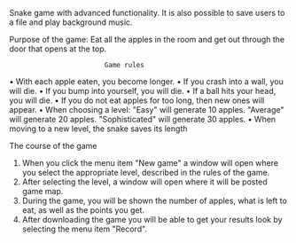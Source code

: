 Snake game with advanced functionality. It is also possible to save users to a file and play background music.

Purpose of the game: Eat all the apples in the room and get out
 through the door that opens at the top.
                                          
                            Game rules
• With each apple eaten, you become longer.
• If you crash into a wall, you will die.
• If you bump into yourself, you will die.
• If a ball hits your head, you will die.
• If you do not eat apples for too long,
 then new ones will appear.
• When choosing a level:
     "Easy" will generate 10 apples.
     "Average" will generate 20 apples.
     "Sophisticated" will generate 30 apples.
• When moving to a new level, the snake saves
 its length

The course of the game
1) When you click the menu item "New game"
 a window will open where you select the appropriate level,
 described in the rules of the game.
2) After selecting the level, a window will open where it will be
 posted game map.
3) During the game, you will be shown the number of apples,
 what is left to eat, as well as the points you get.
4) After downloading the game you will be able to get your results
 look by selecting the menu item "Record".

